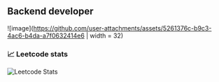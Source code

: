 ## Backend developer

<!--
**EONCreator/eoncreator** is a ✨ _special_ ✨ repository because its `README.md` (this file) appears on your GitHub profile.

Here are some ideas to get you started:

- 🔭 I’m currently working on ...
- 🌱 I’m currently learning ...
- 👯 I’m looking to collaborate on ...
- 🤔 I’m looking for help with ...
- 💬 Ask me about ...
- 📫 How to reach me: ...
- 😄 Pronouns: ...
- ⚡ Fun fact: ...
-->

![image](https://github.com/user-attachments/assets/5261376c-b9c3-4ac6-b4da-a7f0632414e6 | width = 32)


<h3>📈 Leetcode stats</h3>

![Leetcode Stats](https://leetcard.jacoblin.cool/EONCreator?theme=nord)
